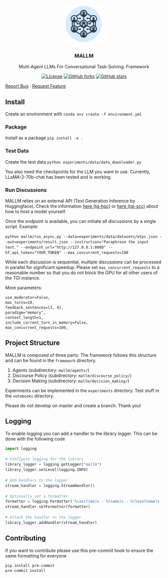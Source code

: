 <br />
<p align="center">
<a><img src="image/mallm.webp" alt="MALLM" width="128" height="128" title="FawnRescue"></a>
  <h3 align="center">MALLM</h3>
  <p align="center">
    Multi-Agent LLMs For Conversational Task-Solving: Framework<br />
    <p align="center">
  <a href="https://github.com/Multi-Agent-LLMs/mallm/blob/main/LICENSE"><img src="https://img.shields.io/github/license/FawnRescue/drone" alt="License"></a>
  <a href="https://github.com/Multi-Agent-LLMs/mallm/network/members"><img src="https://img.shields.io/github/forks/FawnRescue/drone?style=social" alt="GitHub forks"></a>
  <a href="https://github.com/Multi-Agent-LLMs/mallm/stargazers"><img src="https://img.shields.io/github/stars/FawnRescue/drone?style=social" alt="GitHub stars"></a>
</p>
    <p>
    <a href="https://github.com/Multi-Agent-LLMs/mallm/issues">Report Bug</a>
    ·
    <a href="https://github.com/Multi-Agent-LLMs/mallm/issues">Request Feature</a>
    </p>
  </p>
</p>

## Install

Create an environment with
`conda env create -f environment.yml`

### Package
Install as a package
`pip install -e .`

### Test Data
Create the test data
`python experiments/data/data_downloader.py`

You also need the checkpoints for the LLM you want to use. Currently, LLaMA-2-70b-chat has been tested and is working.

### Run Discussions
MALLM relies on an external API (Text Generation Inference by Huggingface).
Check the information [here (tg-hpc)](https://github.com/Multi-Agent-LLMs/tgi-hpc) or [here (tgi-scc)](https://github.com/Multi-Agent-LLMs/tgi-scc) about how to host a model yourself.

Once the endpoint is available, you can initiate all discussions by a single script. Example:

`python mallm/run_async.py --data=experiments/data/datasets/etpc.json --out=experiments/result.json --instruction="Paraphrase the input text." --endpoint_url="http://127.0.0.1:8080" --hf_api_token="YOUR_TOKEN" --max_concurrent_requests=100`

While each discussion is sequential, multiple discussions can be processed in parallel for significant speedup. Please set `max_concurrent_requests` to a reasonable number so that you do not block the GPU for all other users of the TGI instance.

More parameters:
```
use_moderator=False,
max_turns=10,
feedback_sentences=[3, 4],
paradigm="memory",
context_length=1,
include_current_turn_in_memory=False,
max_concurrent_requests=100,
```

## Project Structure

MALLM is composed of three parts:
The framework follows this structure and can be found in the `framework` directory.

1) Agents (subdirectory: `mallm/agents/`)
2) Discourse Policy (subdirectory: `mallm/discourse_policy/`)
3) Decision Making (subdirectory: `mallm/decision_making/`)

Experiments can be implemented in the `experiments` directory. Test stuff in the `notebooks` directory.

Please do not develop on master and create a branch. Thank you!

## Logging

To enable logging you can add a handler to the library logger. This can be done with the following code

```py
import logging

# Configure logging for the library
library_logger = logging.getLogger("mallm")
library_logger.setLevel(logging.INFO)

# Add handlers to the logger
stream_handler = logging.StreamHandler()

# Optionally set a formatter
formatter = logging.Formatter('%(asctime)s - %(name)s - %(levelname)s - %(message)s')
stream_handler.setFormatter(formatter)

# Attach the handler to the logger
library_logger.addHandler(stream_handler)
```

## Contributing
If you want to contribute please use this pre-commit hook to ensure the same formatting for everyone
```bash
pip install pre-commit
pre-commit install
```
